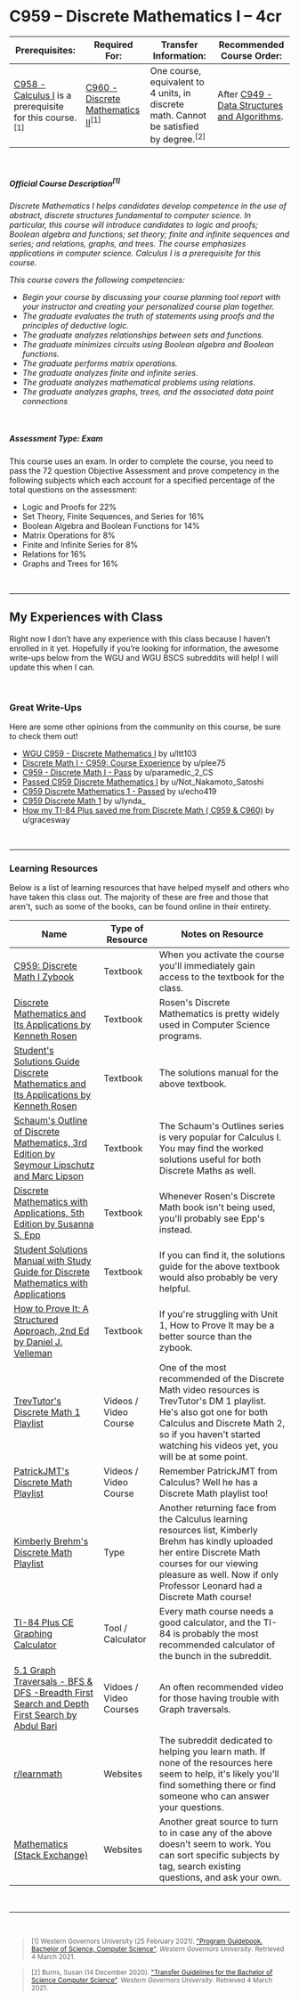 # C959 – Discrete Mathematics I – 4cr
| Prerequisites: | Required For: | Transfer Information: | Recommended Course Order: |
| -------------------- | ------------------- | ----------------- | ----------------- |
| [C958 - Calculus I](C958.md) is a prerequisite for this course.<sup>[1]</sup> | [C960 - Discrete Mathematics II](C960.md)<sup>[1]</sup> | One course, equivalent to 4 units, in discrete math. Cannot be satisfied by degree.<sup>[2]</sup> | After [C949 - Data Structures and Algorithms](C949.md). |

<br />

##### Official Course Description<sup>[1]</sup>
*Discrete Mathematics I helps candidates develop competence in the use of abstract, discrete structures fundamental to computer science. In particular, this course will introduce candidates to logic and proofs; Boolean algebra and functions; set theory; finite and infinite sequences and series; and relations, graphs, and trees. The course emphasizes applications in computer science. Calculus I is a prerequisite for this course.*

*This course covers the following competencies:*
- *Begin your course by discussing your course planning tool report with your instructor and creating your personalized course plan together.* 
- *The graduate evaluates the truth of statements using proofs and the principles of deductive logic.* 
- *The graduate analyzes relationships between sets and functions.* 
- *The graduate minimizes circuits using Boolean algebra and Boolean functions.* 
- *The graduate performs matrix operations.* 
- *The graduate analyzes finite and infinite series.* 
- *The graduate analyzes mathematical problems using relations.* 
- *The graduate analyzes graphs, trees, and the associated data point connections*

<br />

##### Assessment Type: Exam
This course uses an exam. In order to complete the course, you need to pass the 72 question Objective Assessment and prove competency in the following subjects which each account for a specified percentage of the total questions on the assessment:
- Logic and Proofs for 22% 
- Set Theory, Finite Sequences, and Series for 16% 
- Boolean Algebra and Boolean Functions for 14% 
- Matrix Operations for 8% 
- Finite and Infinite Series for 8% 
- Relations for 16% 
- Graphs and Trees for 16%


<br />

----


## My Experiences with Class
Right now I don’t have any experience with this class because I haven’t enrolled in it yet. Hopefully if you’re looking for information, the awesome write-ups below from the WGU and WGU BSCS subreddits will help! I will update this when I can.


<br />

### Great Write-Ups
Here are some other opinions from the community on this course, be sure to check them out!

-  [WGU C959 - Discrete Mathematics I](https://www.reddit.com/r/WGU_CompSci/comments/hhzatg/wgu_c959_discrete_mathematics_i/) by u/ltt103 
-  [Discrete Math I - C959: Course Experience](https://www.reddit.com/r/WGU/comments/fa46j7/discrete_math_i_c959_course_experience/) by u/plee75 
-  [C959 - Discrete Math I - Pass](https://www.reddit.com/r/WGU_CompSci/comments/i0xdq0/c959_discrete_math_i_pass/) by u/paramedic_2_CS 
-  [Passed C959 Discrete Mathematics I](https://www.reddit.com/r/WGU_CompSci/comments/idr79x/passed_c959_discrete_mathematics_i/) by u/Not_Nakamoto_Satoshi 
-  [C959 Discrete Mathematics 1 - Passed](https://www.reddit.com/r/WGU_CompSci/comments/cjozja/c959_discrete_mathematics_1_passed/) by u/echo419 
-  [C959 Discrete Math 1](https://www.reddit.com/r/WGU_CompSci/comments/970x1y/c959_discrete_math_1/) by u/lynda_ 
-  [How my TI-84 Plus saved me from Discrete Math ( C959 & C960)](https://www.reddit.com/r/WGU_CompSci/comments/fjv5xz/how_my_ti84_plus_saved_me_from_discrete_math_c959/) by u/gracesway 


<br />



----

### Learning Resources
Below is a list of learning resources that have helped myself and others who have taken this class out. The majority of these are free and those that aren't, such as some of the books, can be found online in their entirety.

| Name | Type of Resource | Notes on Resource |
| ---- |  ----------------- | ----------------- |
| [C959: Discrete Math I Zybook](https://learn.zybooks.com/) | Textbook | When you activate the course you'll immediately gain access to the textbook for the class. | 
| [Discrete Mathematics and Its Applications by Kenneth Rosen](https://www.mheducation.com/highered/product/discrete-mathematics-applications-rosen/M9780073383095.html) | Textbook | Rosen's Discrete Mathematics is pretty widely used in Computer Science programs. |
| [Student's Solutions Guide Discrete Mathematics and Its Applications by Kenneth Rosen](http://www.cs.ucr.edu/~acald013/public/tmp/sol_dmaia_rosen.pdf) | Textbook | The solutions manual for the above textbook. | 
| [Schaum's Outline of Discrete Mathematics, 3rd Edition by Seymour Lipschutz and Marc Lipson](https://www.mheducation.com/highered/product/schaum-s-outline-discrete-mathematics-revised-third-edition-lipschutz-lipson/9780071615860.html) | Textbook | The Schaum's Outlines series is very popular for Calculus I. You may find the worked solutions useful for both Discrete Maths as well. | 
| [Discrete Mathematics with Applications, 5th Edition by Susanna S. Epp](https://www.cengage.com/c/discrete-mathematics-with-applications-5e-epp/9781337694193PF/) | Textbook | Whenever Rosen's Discrete Math book isn't being used, you'll probably see Epp's instead. | 
| [Student Solutions Manual with Study Guide for Discrete Mathematics with Applications](https://www.cengage.com/c/discrete-mathematics-with-applications-5e-epp/9781337694193PF/) | Textbook | If you can find it, the solutions guide for the above textbook would also probably be very helpful. | 
| [How to Prove It: A Structured Approach, 2nd Ed by Daniel J. Velleman](http://users.metu.edu.tr/serge/courses/111-2011/textbook-math111.pdf) | Textbook | If you're struggling with Unit 1, How to Prove It may be a better source than the zybook. | 
| [TrevTutor's Discrete Math 1 Playlist](https://www.youtube.com/watch?v=tyDKR4FG3Yw&list=PLDDGPdw7e6Ag1EIznZ-m-qXu4XX3A0cIz) | Videos / Video Course | One of the most recommended of the Discrete Math video resources is TrevTutor's DM 1 playlist. He's also got one for both Calculus and Discrete Math 2, so if you haven't started watching his videos yet, you will be at some point. | 
| [PatrickJMT's Discrete Math Playlist](https://www.youtube.com/watch?v=-mC_QK6dBIY&list=PL8gnhgRJl1x7qblriJF1aHKr5HV_rE4--) | Videos / Video Course | Remember PatrickJMT from Calculus? Well he has a Discrete Math playlist too! | 
| [Kimberly Brehm's Discrete Math Playlist](https://www.youtube.com/watch?v=A3Ffwsnad0k&list=PLl-gb0E4MII28GykmtuBXNUNoej-vY5Rz) | Type | Another returning face from the Calculus learning resources list, Kimberly Brehm has kindly uploaded her entire Discrete Math courses for our viewing pleasure as well. Now if only Professor Leonard had a Discrete Math course! | 
| [TI-84 Plus CE Graphing Calculator](https://education.ti.com/en/products/calculators/graphing-calculators/ti-84-plus-ce) | Tool / Calculator | Every math course needs a good calculator, and the TI-84 is probably the most recommended calculator of the bunch in the subreddit. | 
| [5.1 Graph Traversals - BFS & DFS -Breadth First Search and Depth First Search by Abdul Bari](https://www.youtube.com/watch?v=pcKY4hjDrxk) | Vidoes / Video Courses | An often recommended video for those having trouble with Graph traversals. |
| [r/learnmath](https://www.reddit.com/r/learnmath/) | Websites | The subreddit dedicated to helping you learn math. If none of the resources here seem to help, it's likely you'll find something there or find someone who can answer your questions. |  
| [Mathematics (Stack Exchange)](https://math.stackexchange.com/) | Websites | Another great source to turn to in case any of the above doesn't seem to work. You can sort specific subjects by tag, search existing questions, and ask your own. |


<br />

----
 
<br />

> <sub>[1] Western Governors University (25 February 2021). ["Program Guidebook. Bachelor of Science, Computer Science"](https://www.wgu.edu/content/dam/western-governors/documents/programguides/2017-guides/it/BSCS.pdf). *Western Governors University*. Retrieved 4 March 2021.</sub>

> <sub>[2] Burns, Susan (14 December 2020). ["Transfer Guidelines for the Bachelor of Science Computer Science"](https://partners.wgu.edu/Pages/BSCS.aspx). *Western Governors University*. Retrieved 4 March 2021.</sub>


